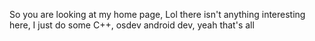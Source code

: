 So you are looking at my home page, Lol there isn't anything interesting here, I just do some C++, osdev android dev, yeah that's all
